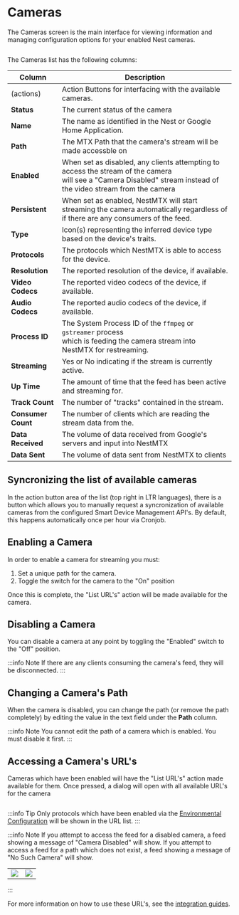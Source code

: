 # Cameras

<script setup>
import { useData } from 'vitepress'
import { computed } from 'vue'

const { isDark } = useData()
const src = computed(() => isDark.value ? '/screenshots/cameras-dark.png' : '/screenshots/cameras-light.png')
const urlsSrc = computed(() => isDark.value ? '/screenshots/camera-urls-dark.png' : '/screenshots/camera-urls-light.png')
</script>

The Cameras screen is the main interface for viewing information and managing configuration options for your enabled Nest cameras.

<img :src="src" />

The Cameras list has the following columns:

| Column             | Description                                                                                                                                                           |
| ------------------ | --------------------------------------------------------------------------------------------------------------------------------------------------------------------- |
| (actions)          | Action Buttons for interfacing with the available cameras.                                                                                                            |
| **Status**         | The current status of the camera                                                                                                                                      |
| **Name**           | The name as identified in the Nest or Google Home Application.                                                                                                        |
| **Path**           | The MTX Path that the camera's stream will be made accessble on                                                                                                       |
| **Enabled**        | When set as disabled, any clients attempting to access the stream of the camera <br />will see a "Camera Disabled" stream instead of the video stream from the camera |
| **Persistent**     | When set as enabled, NestMTX will start streaming the camera automatically regardless of if there are any consumers of the feed.                                      |
| **Type**           | Icon(s) representing the inferred device type based on the device's traits.                                                                                           |
| **Protocols**      | The protocols which NestMTX is able to access for the device.                                                                                                         |
| **Resolution**     | The reported resolution of the device, if available.                                                                                                                  |
| **Video Codecs**   | The reported video codecs of the device, if available.                                                                                                                |
| **Audio Codecs**   | The reported audio codecs of the device, if available.                                                                                                                |
| **Process ID**     | The System Process ID of the `ffmpeg` or `gstreamer` process <br />which is feeding the camera stream into NestMTX for restreaming.                                   |
| **Streaming**      | Yes or No indicating if the stream is currently active.                                                                                                               |
| **Up Time**        | The amount of time that the feed has been active and streaming for.                                                                                                   |
| **Track Count**    | The number of "tracks" contained in the stream.                                                                                                                       |
| **Consumer Count** | The number of clients which are reading the stream data from the.                                                                                                     |
| **Data Received**  | The volume of data received from Google's servers and input into NestMTX                                                                                              |
| **Data Sent**      | The volume of data sent from NestMTX to clients                                                                                                                       |

## Syncronizing the list of available cameras

In the action button area of the list (top right in LTR languages), there is a button which allows you to manually request a syncronization of available cameras from the configured Smart Device Management API's. By default, this happens automatically once per hour via Cronjob.

## Enabling a Camera

In order to enable a camera for streaming you must:

1. Set a unique path for the camera.
2. Toggle the switch for the camera to the "On" position

Once this is complete, the "List URL's" action will be made available for the camera.

## Disabling a Camera

You can disable a camera at any point by toggling the "Enabled" switch to the "Off" position.

:::info Note
If there are any clients consuming the camera's feed, they will be disconnected.
:::

## Changing a Camera's Path

When the camera is disabled, you can change the path (or remove the path completely) by editing the value in the text field under the **Path** column.

:::info Note
You cannot edit the path of a camera which is enabled. You must disable it first.
:::

## Accessing a Camera's URL's

Cameras which have been enabled will have the "List URL's" action made available for them. Once pressed, a dialog will open with all available URL's for the camera

<img :src="urlsSrc" />

:::info Tip
Only protocols which have been enabled via the [Environmental Configuration](/installation/configuration) will be shown in the URL list.
:::

:::info Note
If you attempt to access the feed for a disabled camera, a feed showing a message of "Camera Disabled" will show. If you attempt to access a feed for a path which does not exist, a feed showing a message of "No Such Camera" will show.

<table>
    <tbody>
        <tr>
            <td width="50%">
                <img src="/screenshots/camera-disabled.jpg" />
            </td>
            <td width="50%">
                <img src="/screenshots/no-such-camera.jpg" />
            </td>
        </tr>
    </tbody>
</table>
:::

For more information on how to use these URL's, see the [integration guides](/integrations/).
